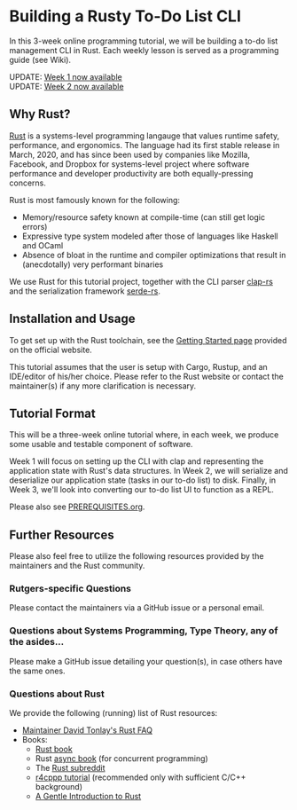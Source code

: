 Building a Rusty To-Do List CLI
===============================

In this 3-week online programming tutorial, we will be building a to-do
list management CLI in Rust. Each weekly lesson is served as a
programming guide (see Wiki).

UPDATE: [Week 1 now available](content/Week-1.md)\
UPDATE: [Week 2 now available](content/Week-2.md)

Why Rust?
---------

[Rust](https://rust-lang.org/) is a systems-level programming langauge
that values runtime safety, performance, and ergonomics. The language
had its first stable release in March, 2020, and has since been used by
companies like Mozilla, Facebook, and Dropbox for systems-level project
where software performance and developer productivity are both
equally-pressing concerns.

Rust is most famously known for the following:

-   Memory/resource safety known at compile-time (can still get logic
    errors)
-   Expressive type system modeled after those of languages like Haskell
    and OCaml
-   Absence of bloat in the runtime and compiler optimizations that
    result in (anecdotally) very performant binaries

We use Rust for this tutorial project, together with the CLI parser
[clap-rs](https://docs.rs/clap/2.33.0/clap) and the serialization
framework [serde-rs](https:docs.rs/clap/2.33.0/clap/).

Installation and Usage
----------------------

To get set up with the Rust toolchain, see the [Getting Started
page](https://www.rust-lang.org/learn/get-started) provided on the
official website.

This tutorial assumes that the user is setup with Cargo, Rustup, and an
IDE/editor of his/her choice. Please refer to the Rust website or
contact the maintainer(s) if any more clarification is necessary.

Tutorial Format
---------------

This will be a three-week online tutorial where, in each week, we
produce some usable and testable component of software.

Week 1 will focus on setting up the CLI with clap and representing the
application state with Rust\'s data structures. In Week 2, we will
serialize and deserialize our application state (tasks in our to-do
list) to disk. Finally, in Week 3, we\'ll look into converting our to-do
list UI to function as a REPL.

Please also see [PREREQUISITES.org](PREREQUISITES.org).

Further Resources
-----------------

Please also feel free to utilize the following resources provided by the
maintainers and the Rust community.

### Rutgers-specific Questions

Please contact the maintainers via a GitHub issue or a personal email.

### Questions about Systems Programming, Type Theory, any of the asides...

Please make a GitHub issue detailing your question(s), in case others
have the same ones.

### Questions about Rust

We provide the following (running) list of Rust resources:

-   [Maintainer David Tonlay\'s Rust FAQ](https:github.com/dtonlay/rust-faq)
-   Books:
    -   [Rust book](https:doc.rust-lang.org/book/)
    -   Rust [async book](https:www.rust-lang.org/learn/get-started)
        (for concurrent programming)
    -   The [Rust subreddit](https:www.reddit.com/r/rust/)
    -   [r4cppp tutorial](https:github.com/nrc/r4cppp) (recommended only
        with sufficient C/C++ background)
    -   [A Gentle Introduction to Rust](https:stevedonovan.github.io/rust-gentle-intro/)
